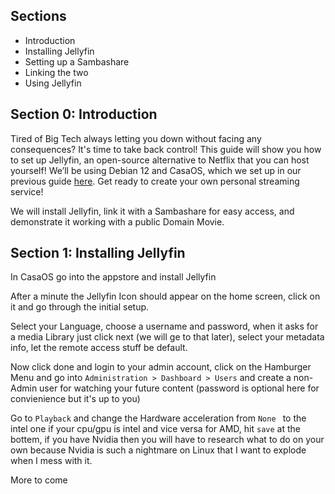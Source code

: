 ## Sections
- Introduction
- Installing Jellyfin
- Setting up a Sambashare
- Linking the two
- Using Jellyfin
## Section 0: Introduction

Tired of Big Tech always letting you down without facing any consequences? It's time to take back control! This guide will show you how to set up Jellyfin, an open-source alternative to Netflix that you can host yourself! We’ll be using Debian 12 and CasaOS, which we set up in our previous guide [here](https://github.com/enderpirate98/deb-server). Get ready to create your own personal streaming service!

We will install Jellyfin, link it with a Sambashare for easy access, and demonstrate it working with a public Domain Movie.

## Section 1: Installing Jellyfin

In CasaOS go into the appstore and install Jellyfin

After a minute the Jellyfin Icon should appear on the home screen, click on it and go through the initial setup.

Select your Language, choose a username and password, when it asks for a media Library just click next (we will ge to that later), select your metadata info, let the remote access stuff be default.

Now click done and login to your admin account, click on the Hamburger Menu and go into ``Administration > Dashboard > Users`` and create a non-Admin user for watching your future content (password is optional here for convienience but it's up to you)

Go to ``Playback`` and change the Hardware acceleration from ``None `` to the intel one if your cpu/gpu is intel and vice versa for AMD, hit ``save`` at the bottem, if you have Nvidia then you will have to research what to do on your own because Nvidia is such a nightmare on Linux that I want to explode when I mess with it.

More to come

